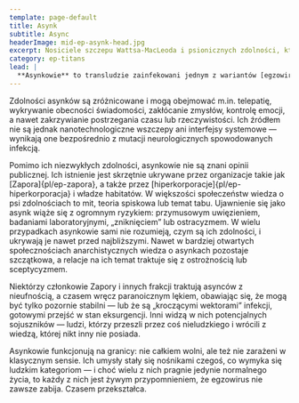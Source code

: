 ```yaml
---
template: page-default
title: Asynk
subtitle: Async
headerImage: mid-ep-asynk-head.jpg
excerpt: Nosiciele szczepu Wattsa-MacLeoda i psionicznych zdolności, których istnienie ukrywa się przed światem.
category: ep-titans
lead: |
  **Asynkowie** to transludzie zainfekowani jednym z wariantów [egzowirusa]{pl/ep-egzowirus}, znanym jako **szczep Wattsa-MacLeoda**. W przeciwieństwie do większości ofiar tego patogenu, którzy kończą jako przekształcone istoty zwane [egzoidami]{pl/ep-egzoid}, asynkowie zdołali przetrwać infekcję, zachowując tożsamość, samokontrolę i — przynajmniej częściową — niezależność. Choć uznaje się ich za „stabilnych nosicieli”, nie są wolni od zmian. Szczep Wattsa-MacLeoda trwale modyfikuje strukturę ich [ego]{pl/ep-ego}, skutkując powstaniem [zdolności psionicznych]{pl/ep-psi} — form aktywności umysłowej wykraczających poza znane ramy biologii i technologii.
---
```

Zdolności asynków są zróżnicowane i mogą obejmować m.in. telepatię, wykrywanie obecności świadomości, zakłócanie zmysłów, kontrolę emocji, a nawet zakrzywianie postrzegania czasu lub rzeczywistości. Ich źródłem nie są jednak nanotechnologiczne wszczepy ani interfejsy systemowe — wynikają one bezpośrednio z mutacji neurologicznych spowodowanych infekcją. 

Pomimo ich niezwykłych zdolności, asynkowie nie są znani opinii publicznej. Ich istnienie jest skrzętnie ukrywane przez organizacje takie jak [Zapora]{pl/ep-zapora}, a także przez [hiperkorporacje]{pl/ep-hiperkorporacja} i władze habitatów. W większości społeczeństw wiedza o psi zdolnościach to mit, teoria spiskowa lub temat tabu. Ujawnienie się jako asynk wiąże się z ogromnym ryzykiem: przymusowym uwięzieniem, badaniami laboratoryjnymi, „zniknięciem” lub ostracyzmem. W wielu przypadkach asynkowie sami nie rozumieją, czym są ich zdolności, i ukrywają je nawet przed najbliższymi. Nawet w bardziej otwartych społecznościach anarchistycznych wiedza o asynkach pozostaje szczątkowa, a relacje na ich temat traktuje się z ostrożnością lub sceptycyzmem.

Niektórzy członkowie Zapory i innych frakcji traktują asynców z nieufnością, a czasem wręcz paranoicznym lękiem, obawiając się, że mogą być tylko pozornie stabilni — lub że są „kroczącymi wektorami” infekcji, gotowymi przejść w stan eksurgencji. Inni widzą w nich potencjalnych sojuszników — ludzi, którzy przeszli przez coś nieludzkiego i wrócili z wiedzą, której nikt inny nie posiada.

Asynkowie funkcjonują na granicy: nie całkiem wolni, ale też nie zarażeni w klasycznym sensie. Ich umysły stały się nośnikami czegoś, co wymyka się ludzkim kategoriom — i choć wielu z nich pragnie jedynie normalnego życia, to każdy z nich jest żywym przypomnieniem, że egzowirus nie zawsze zabija. Czasem przekształca.
